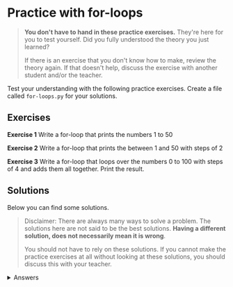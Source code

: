 # Practice with for-loops
> **You don't have to hand in these practice exercises.** They're here for you to test yourself. Did you fully understood the theory you just learned?
>
> If there is an exercise that you don't know how to make, review the theory again. If that doesn't help, discuss the exercise with another student and/or the teacher.

Test your understanding with the following practice exercises. Create a file called `for-loops.py` for your solutions.

## Exercises

**Exercise 1** Write a for-loop that prints the numbers 1 to 50

**Exercise 2** Write a for-loop that prints the between 1 and 50 with steps of 2

**Exercise 3** Write a for-loop that loops over the numbers 0 to 100 with steps of 4 and adds them all together. Print the result.

## Solutions
Below you can find some solutions.

> Disclaimer: There are always many ways to solve a problem. The solutions here are not said to be the best solutions.
**Having a different solution, does not necessarily mean it is wrong**.
>
> You should not have to rely on these solutions. If you cannot make the practice exercises at all without looking at these solutions, you should discuss this with your teacher.

<details markdown="1"><summary  markdown="span">Answers</summary>

**Exercise 1**

    for i in range(1, 51):
        print(i)

**Exercise 2**

    for i in range(1, 51, 2):
        print(i)

**Exercise 3**

    total = 0
    for i in range(4, 101, 4):
        total += i
    print(total)

</details>
